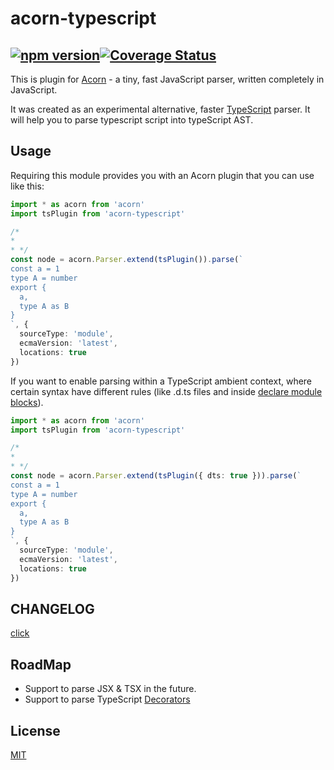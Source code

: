 # acorn-typescript
[![npm version](https://img.shields.io/npm/v/acorn-typescript.svg?style=flat)](https://www.npmjs.com/package/acorn-typescript)[![Coverage Status](https://codecov.io/gh/TyrealHu/acorn-typescript/branch/master/graph/badge.svg)](https://codecov.io/gh/TyrealHu/acorn-typescript)
---

This is plugin for [Acorn](http://marijnhaverbeke.nl/acorn/) - a tiny, fast JavaScript parser, written completely in JavaScript.

It was created as an experimental alternative, faster [TypeScript](https://www.typescriptlang.org/) parser. It will help you to parse
typescript script into typeScript AST.

## Usage

Requiring this module provides you with an Acorn plugin that you can use like this:

```typescript
import * as acorn from 'acorn'
import tsPlugin from 'acorn-typescript'

/*
*
* */
const node = acorn.Parser.extend(tsPlugin()).parse(`
const a = 1
type A = number
export {
  a,
  type A as B
}
`, {
  sourceType: 'module',
  ecmaVersion: 'latest',
  locations: true
})
```

If you want to enable parsing within a TypeScript ambient context, where certain syntax have different rules (like .d.ts files and inside [declare module blocks](https://www.typescriptlang.org/docs/handbook/declaration-files/introduction.html)).
```typescript
import * as acorn from 'acorn'
import tsPlugin from 'acorn-typescript'

/*
*
* */
const node = acorn.Parser.extend(tsPlugin({ dts: true })).parse(`
const a = 1
type A = number
export {
  a,
  type A as B
}
`, {
  sourceType: 'module',
  ecmaVersion: 'latest',
  locations: true
})
```

## CHANGELOG

[click](./CHANGELOG.md)

## RoadMap

- Support to parse JSX & TSX in the future.
- Support to parse TypeScript [Decorators](https://www.typescriptlang.org/docs/handbook/decorators.html)

## License
[MIT](https://couto.mit-license.org/)

